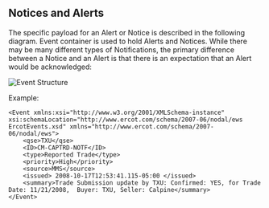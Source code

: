 ## Notices and Alerts 

The specific payload for an Alert or Notice is described in the
following diagram. Event container is used to hold Alerts and Notices.
While there may be many different types of Notifications, the primary
difference between a Notice and an Alert is that there is an expectation
that an Alert would be acknowledged:

![Event Structure]()

Example:

~~~
<Event xmlns:xsi="http://www.w3.org/2001/XMLSchema-instance" xsi:schemaLocation="http://www.ercot.com/schema/2007-06/nodal/ews ErcotEvents.xsd" xmlns="http://www.ercot.com/schema/2007-06/nodal/ews">
    <qse>TXU</qse>
    <ID>CM-CAPTRD-NOTF</ID>
    <type>Reported Trade</type>
    <priority>High</priority>
    <source>MMS</source>
    <issued> 2008-10-17T12:53:41.115-05:00 </issued>
    <summary>Trade Submission update by TXU: Confirmed: YES, for Trade Date: 11/21/2008,  Buyer: TXU, Seller: Calpine</summary>
</Event>
~~~
